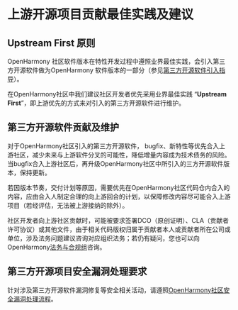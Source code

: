 # 上游开源项目贡献最佳实践及建议

## Upstream First 原则
OpenHarmony 社区软件版本在特性开发过程中遵照业界最佳实践，会引入第三方开源软件做为OpenHarmony 软件版本的一部分（参见[第三方开源软件引入指导](第三方开源软件引入指导.md)）。

在OpenHarmony社区中我们建议社区开发者优先采用业界最佳实践 “**Upstream First**”，即上游优先的方式来对引入的第三方开源软件进行维护。

## 第三方开源软件贡献及维护

对于OpenHarmony社区引入的第三方开源软件， bugfix、新特性等优先合入上游社区，减少未来与上游软件分叉的可能性，降低增量内容成为技术债务的风险。当bugfix合入上游社区后，再升级OpenHarmony社区中所引入的三方开源软件版本，保持更新。

若因版本节奏，交付计划等原因，需要优先在OpenHarmony社区代码仓内合入的内容，应由合入人制定合理的向上游回合的计划，以保障修改内容尽可能合入上游项目（若经评估，无法被上游接纳的除外）。

社区开发者向上游社区贡献时，可能被要求签署DCO（原创证明）、CLA（贡献者许可协议）或其他文件，由于相关代码版权归属于贡献者本人或贡献者所在公司或单位，涉及法务问题建议咨询对应组织法务；若仍有疑问，您也可以向OpenHarmony[法务与合规组](https://www.openharmony.cn/GLA)咨询。

## 第三方开源项目安全漏洞处理要求
针对涉及第三方开源软件漏洞修复等安全相关活动，请遵照[OpenHarmony社区安全漏洞处理流程](https://www.openharmony.cn/security/vulnerability-process)。


